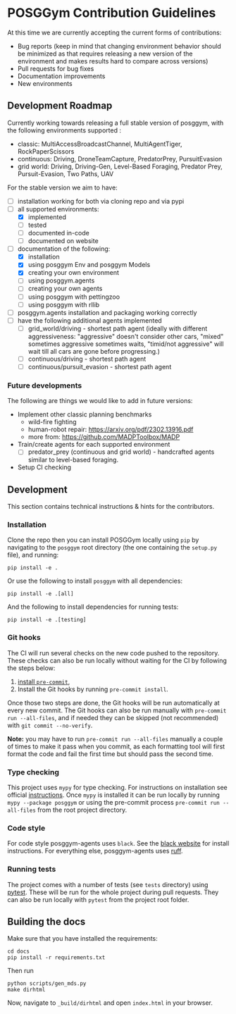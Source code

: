 # POSGGym Contribution Guidelines

At this time we are currently accepting the current forms of contributions:

- Bug reports (keep in mind that changing environment behavior should be minimized as that requires releasing a new version of the environment and makes results hard to compare across versions)
- Pull requests for bug fixes
- Documentation improvements
- New environments

## Development Roadmap

Currently working towards releasing a full stable version of posggym, with the following environments supported :

- classic: MultiAccessBroadcastChannel, MultiAgentTiger, RockPaperScissors
- continuous: Driving, DroneTeamCapture, PredatorPrey, PursuitEvasion
- grid world: Driving, Driving-Gen, Level-Based Foraging, Predator Prey, Pursuit-Evasion, Two Paths, UAV

For the stable version we aim to have:

- [ ] installation working for both via cloning repo and via pypi
- [ ] all supported environments:
  - [x] implemented
  - [ ] tested
  - [ ] documented in-code
  - [ ] documented on website
- [ ] documentation of the following:
  - [x] installation
  - [x] using posggym Env and posggym Models
  - [x] creating your own environment
  - [ ] using posggym.agents
  - [ ] creating your own agents
  - [ ] using posggym with pettingzoo
  - [ ] using posggym with rllib
- [ ] posggym.agents installation and packaging working correctly
- [ ] have the following additional agents implemented
  - [ ] grid_world/driving - shortest path agent (ideally with different aggressiveness: "aggressive" doesn't consider other cars, "mixed" sometimes aggressive sometimes waits, "timid/not aggressive" will wait till all cars are gone before progressing.)
  - [ ] continuous/driving - shortest path agent
  - [ ] continuous/pursuit_evasion - shortest path agent

### Future developments

The following are things we would like to add in future versions:

- Implement other classic planning benchmarks
  - wild-fire fighting
  - human-robot repair: https://arxiv.org/pdf/2302.13916.pdf
  - more from: https://github.com/MADPToolbox/MADP
- Train/create agents for each supported environment
  - [ ] predator_prey (continuous and grid world) - handcrafted agents similar to level-based foraging.
- Setup CI checking

## Development

This section contains technical instructions & hints for the contributors.

### Installation

Clone the repo then you can install POSGGym locally using `pip`  by navigating to the `posggym` root directory (the one containing the `setup.py` file), and running:

```
pip install -e .
```

Or use the following to install `posggym` with all dependencies:

```
pip install -e .[all]
```

And the following to install dependencies for running tests:

```
pip install -e .[testing]
```


### Git hooks

The CI will run several checks on the new code pushed to the repository. These checks can also be run locally without waiting for the CI by following the steps below:

1. [install `pre-commit`](https://pre-commit.com/#install),
2. Install the Git hooks by running `pre-commit install`.

Once those two steps are done, the Git hooks will be run automatically at every new commit.
The Git hooks can also be run manually with `pre-commit run --all-files`, and if needed they can be skipped (not recommended) with `git commit --no-verify`.

**Note:** you may have to run `pre-commit run --all-files` manually a couple of times to make it pass when you commit, as each formatting tool will first format the code and fail the first time but should pass the second time.


### Type checking

This project uses `mypy` for type checking. For instructions on installation see official [instructions](https://mypy.readthedocs.io/en/latest/getting_started.html#installing-and-running-mypy).
Once `mypy` is installed it can be run locally by running ``mypy --package posggym`` or using the pre-commit process ``pre-commit run --all-files`` from the root project directory.


### Code style

For code style posggym-agents uses `black`. See the [black website](https://black.readthedocs.io/en/stable/) for install instructions. For everything else, posggym-agents uses [ruff](https://github.com/charliermarsh/ruff).


### Running tests

The project comes with a number of tests (see `tests` directory) using [pytest](https://docs.pytest.org/en/latest/getting-started.html#install-pytest). These will be run for the whole project during pull requests. They can also be run locally with `pytest` from the project root folder.


## Building the docs

Make sure that you have installed the requirements:

```shell
cd docs
pip install -r requirements.txt
```

Then run

```shell
python scripts/gen_mds.py
make dirhtml
```

Now, navigate to `_build/dirhtml` and open `index.html` in your browser.
